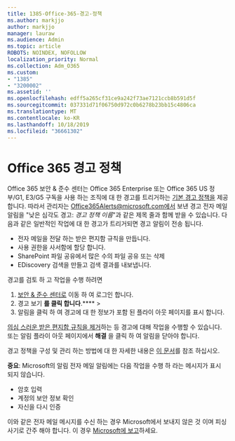 ```yaml
---
title: 1385-Office-365-경고-정책
ms.author: markjjo
author: markjjo
manager: lauraw
ms.audience: Admin
ms.topic: article
ROBOTS: NOINDEX, NOFOLLOW
localization_priority: Normal
ms.collection: Adm_O365
ms.custom:
- "1385"
- "3200002"
ms.assetid: ''
ms.openlocfilehash: edff5a265cf31ce9a242f73ae7121ccb8b591d5f
ms.sourcegitcommit: 037331d71f06750d972c0b6278b23bb15c4806ca
ms.translationtype: MT
ms.contentlocale: ko-KR
ms.lasthandoff: 10/18/2019
ms.locfileid: "36661302"
---
```

# <a name="office-365-alert-policies"></a>Office 365 경고 정책

Office 365 보안 & 준수 센터는 Office 365 Enterprise 또는 Office 365 US 정부/G1, E3/G5 구독을 사용 하는 조직에 대 한 경고를 트리거하는 [기본 경고 정책을](https://docs.microsoft.com/office365/securitycompliance/alert-policies#default-alert-policies) 제공 합니다. 따라서 관리자는 Office365Alerts@microsoft.com에서 보낸 경고 전자 메일 알림을 "낮은 심각도 경고: *경고 정책 이름*"과 같은 제목 줄과 함께 받을 수 있습니다. 다음과 같은 일반적인 작업에 대 한 경고가 트리거되면 경고 알림이 전송 됩니다.

- 전자 메일을 전달 하는 받은 편지함 규칙을 만듭니다.
- 사용 권한을 사서함에 할당 합니다.
- SharePoint 파일 공유에서 많은 수의 파일 공유 또는 삭제
- EDiscovery 검색을 만들고 검색 결과를 내보냅니다.

경고를 검토 하 고 작업을 수행 하려면

1. [보안 & 준수 센터로](https://protection.office.com) 이동 하 여 로그인 합니다.
2. 경고 보기 **를 클릭 합니다**.**** > 
3. 알림을 클릭 하 여 경고에 대 한 정보가 포함 된 플라이 아웃 페이지를 표시 합니다.

[의심 스러운 받은 편지함 규칙을 제거](https://docs.microsoft.com/office365/securitycompliance/responding-to-a-compromised-email-account)하는 등 경고에 대해 작업을 수행할 수 있습니다. 또는 알림 플라이 아웃 페이지에서 **해결** 을 클릭 하 여 알림을 닫아야 합니다.

경고 정책을 구성 및 관리 하는 방법에 대 한 자세한 내용은 [이 문서](https://docs.microsoft.com/office365/securitycompliance/alert-policies)를 참조 하십시오.

**중요**: Microsoft의 알림 전자 메일 알림에는 다음 작업을 수행 하 라는 메시지가 표시 되지 않습니다.

- 암호 입력
- 계정의 보안 정보 확인
- 자신을 다시 인증

이와 같은 전자 메일 메시지를 수신 하는 경우 Microsoft에서 보내지 않은 것 이며 피싱 사기로 간주 해야 합니다. 이 경우 [Microsoft에 보고](https://docs.microsoft.com/office365/SecurityCompliance/report-junk-email-and-phishing-scams-in-outlook-on-the-web-eop)하세요.